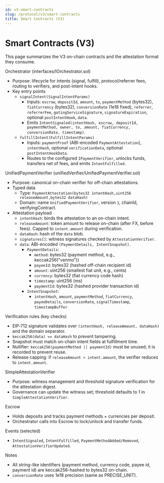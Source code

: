 ```yaml
---
id: v3-smart-contracts
slug: /protocol/v3/smart-contracts
title: Smart Contracts (V3)
---
```


# Smart Contracts (V3)

This page summarizes the V3 on-chain contracts and the attestation format they consume.

Orchestrator (interfaces/IOrchestrator.sol)
- Purpose: lifecycle for intents (signal, fulfill), protocol/referrer fees, routing to verifiers, and post-intent hooks.
- Key entry points
  - `signalIntent(SignalIntentParams)`
    - Inputs: `escrow`, `depositId`, `amount`, `to`, `paymentMethod` (bytes32), `fiatCurrency` (bytes32), `conversionRate` (1e18 fixed), `referrer`, `referrerFee`, `gatingServiceSignature`, `signatureExpiration`, optional `postIntentHook`, `data`.
    - Emits `IntentSignaled(intentHash, escrow, depositId, paymentMethod, owner, to, amount, fiatCurrency, conversionRate, timestamp)`.
  - `fulfillIntent(FulfillIntentParams)`
    - Inputs: `paymentProof` (ABI-encoded `PaymentAttestation`), `intentHash`, optional `verificationData`, optional `postIntentHookData`.
    - Routes to the configured `IPaymentVerifier`, unlocks funds, transfers net of fees, and emits `IntentFulfilled`.

UnifiedPaymentVerifier (unifiedVerifier/UnifiedPaymentVerifier.sol)
- Purpose: canonical on-chain verifier for off-chain attestations.
- Typed data
  - Type: `PaymentAttestation(bytes32 intentHash,uint256 releaseAmount,bytes32 dataHash)`
  - Domain: name `UnifiedPaymentVerifier`, version `1`, chainId, verifyingContract.
- Attestation payload
  - `intentHash`: binds the attestation to an on-chain intent.
  - `releaseAmount`: token amount to release on-chain (after FX, before fees). Capped to `intent.amount` during verification.
  - `dataHash`: hash of the `data` blob.
  - `signatures[]`: witness signatures checked by `AttestationVerifier`.
  - `data`: ABI-encoded `(PaymentDetails, IntentSnapshot)`.
    - `PaymentDetails`:
      - `method`: bytes32 (payment method, e.g., keccak256("venmo"))
      - `payeeId`: bytes32 (hashed off-chain recipient id)
      - `amount`: uint256 (smallest fiat unit, e.g., cents)
      - `currency`: bytes32 (fiat currency code hash)
      - `timestamp`: uint256 (ms)
      - `paymentId`: bytes32 (hashed provider transaction id)
    - `IntentSnapshot`:
      - `intentHash`, `amount`, `paymentMethod`, `fiatCurrency`, `payeeDetails`, `conversionRate`, `signalTimestamp`, `timestampBuffer`

Verification rules (key checks)
- EIP‑712 signature validates over `(intentHash, releaseAmount, dataHash)` and the domain separator.
- `keccak256(data) == dataHash` to prevent tampering.
- Snapshot must match on-chain intent fields at fulfillment time.
- Nullifier: `keccak256(paymentMethod || paymentId)` must be unused; it is recorded to prevent reuse.
- Release capping: if `releaseAmount > intent.amount`, the verifier reduces to `intent.amount`.

SimpleAttestationVerifier
- Purpose: witness management and threshold signature verification for the attestation digest.
- Governance can update the witness set; threshold defaults to 1 in `SimpleAttestationVerifier`.

Escrow
- Holds deposits and tracks payment methods + currencies per deposit.
- Orchestrator calls into Escrow to lock/unlock and transfer funds.

Events (selected)
- `IntentSignaled`, `IntentFulfilled`, `PaymentMethodAdded/Removed`, `AttestationVerifierUpdated`.

Notes
- All string-like identifiers (payment method, currency code, payee id, payment id) are keccak256-hashed to bytes32 on-chain.
- `conversionRate` uses 1e18 precision (same as PRECISE_UNIT).
